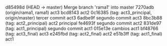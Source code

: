 d85498d (HEAD -> master) Merge branch 'rama1' into master
7270adb (origin/rama1, rama1) act3
bcd8143 act2
0c16385 (tag: act3_principal, origin/master) tercer commit act3
6adbe9f segundo commit act3
8bc3b88 (tag: act2_principal) act2 principal
fe4693f segundo commit act2
831de97 (tag: act1_principal) segundo commit act1
015e13e cambios act1
bf48766 (tag: act3_final) act3
e245fbd (tag: act2_final) act2
e51b3ff (tag: act1_final) act1
